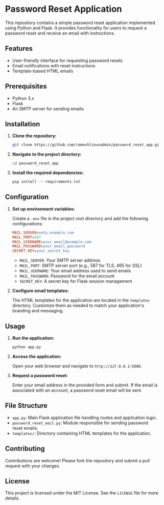 # Password Reset Application

This repository contains a simple password reset application implemented using Python and Flask.
It provides functionality for users to request a password reset and receive an email with instructions.

## Features

- User-friendly interface for requesting password resets
- Email notifications with reset instructions
- Template-based HTML emails

## Prerequisites

- Python 3.x
- Flask
- An SMTP server for sending emails

## Installation

1. **Clone the repository:**

   ```bash
   git clone https://github.com/rameshlinuxadmin/password_reset_app.git
   ```

2. **Navigate to the project directory:**

   ```bash
   cd password_reset_app
   ```

3. **Install the required dependencies:**

   ```bash
   pip install -r requirements.txt
   ```

## Configuration

1. **Set up environment variables:**

   Create a `.env` file in the project root directory and add the following configurations:

   ```ini
   MAIL_SERVER=smtp.example.com
   MAIL_PORT=587
   MAIL_USERNAME=your_email@example.com
   MAIL_PASSWORD=your_email_password
   SECRET_KEY=your_secret_key
   ```

   - `MAIL_SERVER`: Your SMTP server address
   - `MAIL_PORT`: SMTP server port (e.g., 587 for TLS, 465 for SSL)
   - `MAIL_USERNAME`: Your email address used to send emails
   - `MAIL_PASSWORD`: Password for the email account
   - `SECRET_KEY`: A secret key for Flask session management

2. **Configure email templates:**

   The HTML templates for the application are located in the `templates` directory. Customize them as needed to match your application's branding and messaging.

## Usage

1. **Run the application:**

   ```bash
   python app.py
   ```

2. **Access the application:**

   Open your web browser and navigate to `http://127.0.0.1:5000`.

3. **Request a password reset:**

   Enter your email address in the provided form and submit. If the email is associated with an account, a password reset email will be sent.

## File Structure

- `app.py`: Main Flask application file handling routes and application logic.
- `password_reset_mail.py`: Module responsible for sending password reset emails.
- `templates/`: Directory containing HTML templates for the application.

## Contributing

Contributions are welcome! Please fork the repository and submit a pull request with your changes.

## License

This project is licensed under the MIT License. See the `LICENSE` file for more details.
